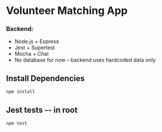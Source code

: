 # Volunteer Matching App 

### Backend:
- Node.js + Express
- Jest + Supertest 
- Mocha + Chai
- No database for now – backend uses hardcoded data only

## Install Dependencies
```bash
npm install
```

## Jest tests -- in root
```bash
npm test
```